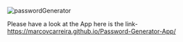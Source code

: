 
![passwordGenerator](https://github.com/user-attachments/assets/811f76f0-7d2a-4793-a07d-0c22ee97ed0d)




Please have a look at the App here is the link- https://marcovcarreira.github.io/Password-Generator-App/
